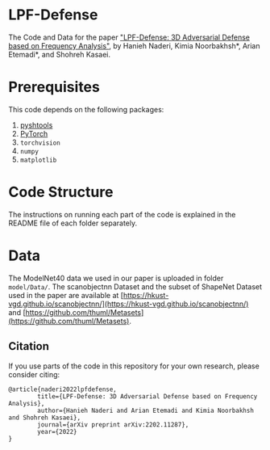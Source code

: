 # LPF-Defense

The Code and Data for the paper ["LPF-Defense: 3D Adversarial Defense
based on Frequency Analysis"](https://arxiv.org/abs/2202.11287), by Hanieh Naderi, Kimia Noorbakhsh*, Arian Etemadi*, and Shohreh Kasaei.

# Prerequisites
This code depends on the following packages:

 1. [pyshtools](https://shtools.github.io/SHTOOLS/using-with-python.html)
 2. [PyTorch](https://pytorch.org/)
 3. `torchvision`
 4. `numpy`
 5. `matplotlib`

# Code Structure
The instructions on running each part of the code is explained in the README file of each folder separately. 

# Data
The ModelNet40 data we used in our paper is uploaded in folder `model/Data/`. The scanobjectnn Dataset and the subset of ShapeNet Dataset used in the paper are available at [https://hkust-vgd.github.io/scanobjectnn/](https://hkust-vgd.github.io/scanobjectnn/) and [https://github.com/thuml/Metasets](https://github.com/thuml/Metasets).

## Citation
If you use parts of the code in this repository for your own research, please consider citing:

```
@article{naderi2022lpfdefense,
        title={LPF-Defense: 3D Adversarial Defense based on Frequency Analysis}, 
        author={Hanieh Naderi and Arian Etemadi and Kimia Noorbakhsh and Shohreh Kasaei},
        journal={arXiv preprint arXiv:2202.11287},
        year={2022}
}
```
